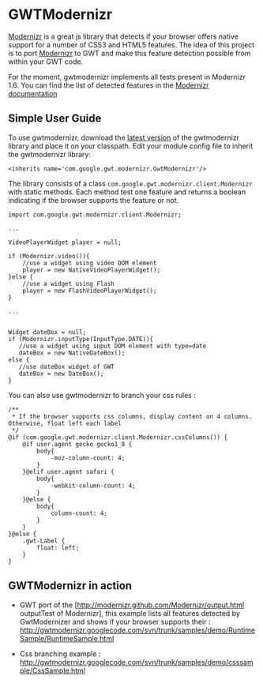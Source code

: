 
GWTModernizr
============
[Modernizr](http://www.modernizr.com) is a great js library that detects if your browser offers native support for a number of CSS3 and HTML5 features.
The idea of this project is to port [Modernizr](http://www.modernizr.com) to GWT and make this feature detection possible from within your GWT code.

For the moment, gwtmodernizr implements all tests present in Modernizr 1.6. You can find the list of detected features in the [Modernizr documentation](http://www.modernizr.com/docs/#s2)


Simple User Guide
-----------------

To use gwtmodernizr, download the [latest version](http://code.google.com/p/gwtmodernizr/downloads/list) of the gwtmodernizr library and place it on your classpath. Edit your module config file to inherit the gwtmodernizr library:

    <inherits name='com.google.gwt.modernizr.GwtModernizr'/>


The library consists of a class `com.google.gwt.modernizr.client.Modernizr` with static methods. Each method test one feature and returns a boolean indicating if the browser supports the feature or not.


    import com.google.gwt.modernizr.client.Modernizr;
    
    ...
    
    VideoPlayerWidget player = null;
    
    if (Modernizr.video()){
        //use a widget using video DOM element
        player = new NativeVideoPlayerWidget();
    }else {
        //use a widget using Flash
        player = new FlashVideoPlayerWidget();
    }
    
    ...
    
    
    Widget dateBox = null;
    if (Modernizr.inputType(InputType.DATE)){
       //use a widget using input DOM element with type=date
       dateBox = new NativeDateBox();
    else {
       //use dateBox widget of GWT
       dateBox = new DateBox();
    }



You can also use gwtmodernizr to branch your css rules :


    /**
     * If the browser supports css columns, display content on 4 columns. Otherwise, float left each label
     */
    @if (com.google.gwt.modernizr.client.Modernizr.cssColumns()) {
        @if user.agent gecko gecko1_8 {
            body{
                -moz-column-count: 4;
	        }
        }@elif user.agent safari {
	        body{
	            -webkit-column-count: 4;
	        }
        }@else {
	        body{
	            column-count: 4;
            }
        }	
    }@else {
        .gwt-Label {
            float: left;
        }		
    }


GWTModernizr in action
----------------------

  * GWT port of the [http://modernizr.github.com/Modernizr/output.html outputTest of Modernizr], this example lists all features detected by GwtModernizer and shows if your browser supports their : http://gwtmodernizr.googlecode.com/svn/trunk/samples/demo/RuntimeSample/RuntimeSample.html
  
  * Css branching example : http://gwtmodernizr.googlecode.com/svn/trunk/samples/demo/csssample/CssSample.html
 
 
